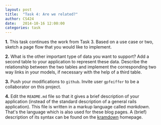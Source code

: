 ```yaml
---
layout: post
title:  "Task 4: Are we related?"
author: CS424
date:   2014-10-16 12:00:00
categories: task
---
```


**1.** This task continues the work from Task 3. 
Based on a use case or two, sketch a page flow that you
would like to implement.

**2.** What is the other important type of data you want to support?
Add a second table to your application to represent these data.
Describe the relationship between the two tables and implement the
corresponding two way links in your models, if necessary with the help
of a third table.

**3.** Push your modifications to `github`.
Invite user `gpfeiffer` to be a collaborator on this
project.

**4.** Edit the `README.md` file so that it gives
a brief description of your application
(instead of the standard description of a general rails
application).
This file is written in a markup language called *markdown*.
That's the language which is also used for these blog pages.
A (brief) description of its syntax can be found on the
[kramdown](http://kramdown.gettalong.org/syntax.html) homepage.